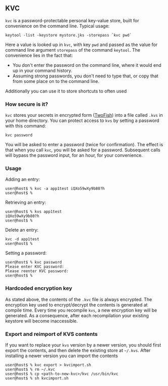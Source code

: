 ## KVC 
`kvc` is a password-protectable personal key-value store, 
built for convenience on the command line. Typical usage:
```
keytool -list -keystore mystore.jks -storepass `kvc pwd`
```
Here a value is looked up in `kvc`, with key `pwd` and passed as
the value for command line argument `storepass` of the command
`keytool`. The convenience lies in the fact that: 
* You don't enter the password on the command line, 
  where it would end up in your command history.
* Assuming strong passwords, you don't need to type that,
  or copy that from some place on to the command line.

Additionally you can use it to store shortcuts to often used

### How secure is it?
`kvc` stores your secrets in encrypted form ([TwoFish](https://en.wikipedia.org/wiki/Twofish)) into a file 
called `.kvs` in your home directory. 
You can protect access to `kvs` by setting a password with this command:
```
kvc password
```
You will be asked to enter a password (twice for confirmation).
The effect is that when you call `kvc`, you will be asked for
a password. Subsequent calls will bypass the password input,
for an hour, for your convenience.

### Usage
Adding an entry:
```
user@host$ % kvc -a app1test iQXo59wXy9b80?h
user@host$ %
```
Retrieving an entry:
```
user@host$ % kvs app1test
iQXo59wXy9b80?h
user@host$ %
```
Delete an entry:
```
kvc -d app1test 
user@host$ %
```
Setting a password:
```
user@host$ % kvc password
Please enter KVC password:
Please reenter KVC password:
user@host$ %
```
### Hardcoded encryption key
As stated above, the contents of the `.kvc` file is always
  encrypted. The encryption key used to encrypt/decrypt the
  contents is generated at compile time. Every time you recompile `kvs`,
  a new encryption key will be generated. As a consequence, after each 
recompilation your existing keystore will become inaccessible.
### Export and reimport of KVS contents
  If you want to replace your `kvs` version
  by a newer version, you should first export the contents, and then
  delete the existing store at `~/.kvs`. After installing a newer 
  version you can import the contents
  ```
  user@host$ % kvc export > kvcimport.sh
  user@host$ % rm ~/.kvc
  user@host$ % cp <path-to-new-kvc>/kvc /usr/bin/kvc
  user@host$ % sh kvcimport.sh
  ```